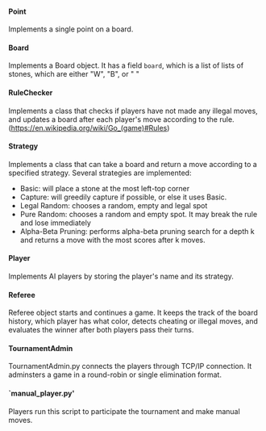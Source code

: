 #### Point

Implements a single point on a board. 

#### Board

Implements a Board object. It has a field `board`, which is a list of lists of stones, which are either "W", "B", or " "

#### RuleChecker

Implements a class that checks if players have not made any illegal moves, and updates a board after each player's move according to the rule. (https://en.wikipedia.org/wiki/Go_(game)#Rules)

#### Strategy

Implements a class that can take a board and return a move according to a specified strategy. Several strategies are implemented:
- Basic: will place a stone at the most left-top corner
- Capture: will greedily capture if possible, or else it uses Basic.
- Legal Random: chooses a random, empty and legal spot
- Pure Random: chooses a random and empty spot. It may break the rule and lose immediately
- Alpha-Beta Pruning: performs alpha-beta pruning search for a depth k and returns a move with the most scores after k moves.

#### Player

Implements AI players by storing the player's name and its strategy.

#### Referee

Referee object starts and continues a game. It keeps the track of the board history, which player has what color, detects cheating or illegal moves, and evaluates the winner after both players pass their turns.

#### TournamentAdmin

TournamentAdmin.py connects the players through TCP/IP connection. It adminsters a game in a round-robin or single elimination format.

#### `manual_player.py'

Players run this script to participate the tournament and make manual moves.
